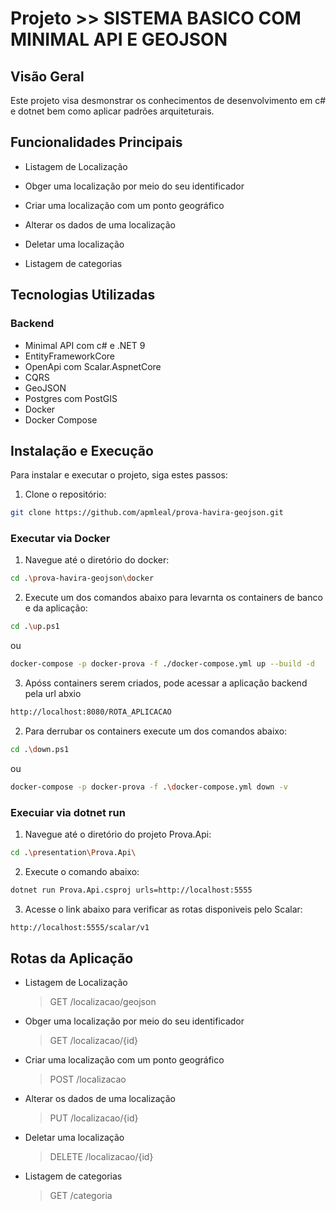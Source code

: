 # Projeto >> SISTEMA BASICO COM MINIMAL API E GEOJSON

## Visão Geral

Este projeto visa desmonstrar os conhecimentos de desenvolvimento em c# e dotnet bem como aplicar padrões arquiteturais.

## Funcionalidades Principais

- Listagem de Localização
- Obger uma localização por meio do seu identificador
- Criar uma localização com um ponto geográfico
- Alterar os dados de uma localização
- Deletar uma localização

- Listagem de categorias 

## Tecnologias Utilizadas

### Backend
- Minimal API com c# e .NET 9
- EntityFrameworkCore
- OpenApi com Scalar.AspnetCore
- CQRS
- GeoJSON
- Postgres com PostGIS
- Docker
- Docker Compose

## Instalação e Execução

Para instalar e executar o projeto, siga estes passos:

1. Clone o repositório:

```bash 
git clone https://github.com/apmleal/prova-havira-geojson.git
```

### Executar via Docker 

1. Navegue até o diretório do docker:

```bash 
cd .\prova-havira-geojson\docker
```

2. Execute um dos comandos abaixo para levarnta os containers de banco e da aplicação:

```bash 
cd .\up.ps1
```
ou 
```bash 
docker-compose -p docker-prova -f ./docker-compose.yml up --build -d
```

3. Apóss containers serem criados, pode acessar a aplicação backend pela url abxio
```bash 
http://localhost:8080/ROTA_APLICACAO
```

2. Para derrubar os containers execute um dos comandos abaixo:

```bash 
cd .\down.ps1
```
ou 
```bash 
docker-compose -p docker-prova -f .\docker-compose.yml down -v
```

### Execuiar via dotnet run

1. Navegue até o diretório do projeto Prova.Api:

```bash 
cd .\presentation\Prova.Api\
```

2. Execute o comando abaixo:

```bash 
dotnet run Prova.Api.csproj urls=http://localhost:5555
```
3. Acesse o link abaixo para verificar as rotas disponiveis pelo Scalar:

```bash 
http://localhost:5555/scalar/v1
```

## Rotas da Aplicação
- Listagem de Localização
  > GET /localizacao/geojson
- Obger uma localização por meio do seu identificador
  > GET /localizacao/{id}
- Criar uma localização com um ponto geográfico
  > POST /localizacao
- Alterar os dados de uma localização
  > PUT /localizacao/{id}
- Deletar uma localização
  > DELETE /localizacao/{id}
- Listagem de categorias
  > GET /categoria

